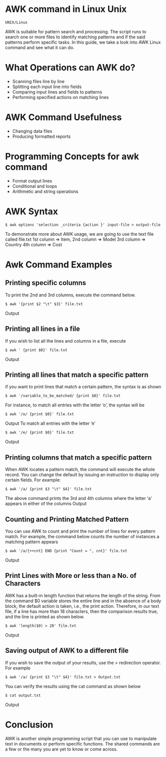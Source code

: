 # AWK command in Linux Unix

```UNIX/Linux```

AWK is suitable for pattern search and processing. The script runs to search one or more files to identify matching patterns and if the said patterns perform specific tasks. In this guide, we take a look into AWK Linux command and see what it can do.


# What Operations can AWK do?


- Scanning files line by line
- Splitting each input line into fields
- Comparing input lines and fields to patterns
- Performing specified actions on matching lines

# AWK Command Usefulness


- Changing data files
- Producing formatted reports

# Programming Concepts for awk command


- Format output lines
- Conditional and loops
- Arithmetic and string operations

# AWK Syntax


```
$ awk options 'selection _criteria {action }' input-file > output-file

```


To demonstrate more about AWK usage, we are going to use the text file called file.txt  1st column => Item, 2nd column => Model 3rd column => Country 4th column => Cost


# Awk Command Examples


## Printing specific columns


To print the 2nd and 3rd columns, execute the command below.


```
$ awk '{print $2 "\t" $3}' file.txt

```


Output 


## Printing all lines in a file


If you wish to list all the lines and columns in a file, execute


```
$ awk ' {print $0}' file.txt

```


Output 


## Printing all lines that match a specific pattern


if you want to print lines that match a certain pattern, the syntax is as shown


```
$ awk '/variable_to_be_matched/ {print $0}' file.txt

```


For instance, to match all entries with the letter ‘o’, the syntax will be


```
$ awk '/o/ {print $0}' file.txt

```


Output  To match all entries with the letter ‘e’


```
$ awk '/e/ {print $0}' file.txt

```


Output 


## Printing columns that match a specific pattern


When AWK locates a pattern match, the command will execute the whole record. You can change the default by issuing an instruction to display only certain fields. For example:


```
$ awk '/a/ {print $3 "\t" $4}' file.txt

```


The above command prints the 3rd and 4th columns where the letter ‘a’ appears in either of the columns Output 


## Counting and Printing Matched Pattern


You can use AWK to count and print the number of lines for every pattern match. For example, the command below counts the number of instances a matching pattern appears


```
$ awk '/a/{++cnt} END {print "Count = ", cnt}' file.txt

```


Output 


## Print Lines with More or less than a No. of Characters


AWK has a built-in length function that returns the length of the string. From the command $0 variable stores the entire line and in the absence of a body block, the default action is taken, i.e., the print action. Therefore, in our text file, if a line has more than 18 characters, then the comparison results true, and the line is printed as shown below.


```
$ awk 'length($0) > 20' file.txt

```


Output 


## Saving output of AWK to a different file


If you wish to save the output of your results, use the > redirection operator. For example


```
$ awk '/a/ {print $3 "\t" $4}' file.txt > Output.txt

```


You can verify the results using the cat command as shown below


```
$ cat output.txt

```


Output 


# Conclusion


AWK is another simple programming script that you can use to manipulate text in documents or perform specific functions. The shared commands are a few or the many you are yet to know or come across.


